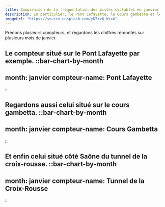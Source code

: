 ```yaml
---
title: Comparaison de la fréquentation des pistes cyclables en janvier entre 2015 et 2023
description: En particulier, le Pont Lafayette, le Cours gambetta et le Tunnel de la Croix-Rousse.
imageUrl: "https://source.unsplash.com/yD5rv8_WzxA"
---
```


Prenons plusieurs compteurs, et regardons les chiffres remontés sur plusieurs mois de janvier.

Le compteur situé sur le Pont Lafayette par exemple.
::bar-chart-by-month
---
month: janvier
compteur-name: Pont Lafayette
---
::

Regardons aussi celui situé sur le cours gambetta.
::bar-chart-by-month
---
month: janvier
compteur-name: Cours Gambetta
---
::

Et enfin celui situé côté Saône du tunnel de la croix-rousse.
::bar-chart-by-month
---
month: janvier
compteur-name: Tunnel de la Croix-Rousse
---
::